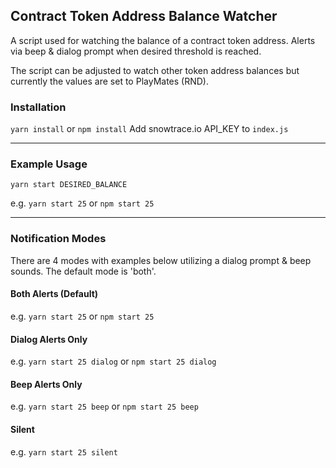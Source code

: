## Contract Token Address Balance Watcher

A script used for watching the balance of a contract token address. Alerts via beep & dialog prompt when desired
threshold is reached.

The script can be adjusted to watch other token address balances but currently the values are set to PlayMates (RND).

### Installation

`yarn install` or `npm install`
Add snowtrace.io API_KEY to `index.js`

--- 

### Example Usage

`yarn start DESIRED_BALANCE`

e.g. `yarn start 25` or `npm start 25`

--- 

### Notification Modes

There are 4 modes with examples below utilizing a dialog prompt & beep sounds. The default mode is 'both'.

#### Both Alerts (Default)

e.g. `yarn start 25` or `npm start 25`

#### Dialog Alerts Only

e.g. `yarn start 25 dialog` or `npm start 25 dialog`

#### Beep Alerts Only

e.g. `yarn start 25 beep` or `npm start 25 beep`

#### Silent

e.g. `yarn start 25 silent`
